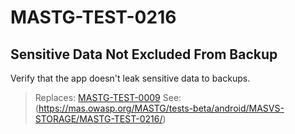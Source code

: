 #  MASTG-TEST-0216

## Sensitive Data Not Excluded From Backup

Verify that the app doesn't leak sensitive data to backups.

> Replaces: [MASTG-TEST-0009](/taxonomy/mastg-1.7.0/masvs-storage/mastg-test-0009)
> See: (https://mas.owasp.org/MASTG/tests-beta/android/MASVS-STORAGE/MASTG-TEST-0216/)